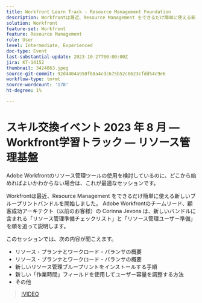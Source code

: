 ```yaml
---
title: Workfront Learn Track - Resource Management Foundation
description: Workfrontは最近、Resource Management をできるだけ簡単に使える新しいブループリントバンドルを開始しました。   新しいリソース管理ブループリントをインストールするためのリソースプランナーとワークロードバランサーの手順の概要
solution: Workfront
feature-set: Workfront
feature: Resource Management
role: User
level: Intermediate, Experienced
doc-type: Event
last-substantial-update: 2023-10-27T00:00:00Z
jira: KT-14152
thumbnail: 3424863.jpeg
source-git-commit: 92d4404a950f68a4cdc675b52c8623cfdd54c9e6
workflow-type: tm+mt
source-wordcount: '178'
ht-degree: 1%

---
```



# スキル交換イベント 2023 年 8 月 — Workfront学習トラック — リソース管理基盤

Adobe Workfrontのリソース管理ツールの使用を検討しているのに、どこから始めればよいかわからない場合は、これが最適なセッションです。

Workfrontは最近、Resource Management をできるだけ簡単に使える新しいブループリントバンドルを開始しました。 Adobe Workfrontのチームリード、顧客成功アーキテクト（以前のお客様）の Corinna Jevons は、新しいバンドルに含まれる「リソース管理準備チェックリスト」と「リソース管理ユーザー準備」を順を追って説明します。

このセッションでは、次の内容が聞こえます。

* リソース・プランナとワークロード・バランサの概要
* リソース・プランナとワークロード・バランサの概要
* 新しいリソース管理ブループリントをインストールする手順
* 新しい「作業時間」フィールドを使用してユーザー容量を調整する方法
* その他

>[!VIDEO](https://video.tv.adobe.com/v/3424863/?learn=on)
